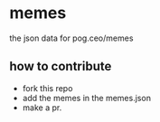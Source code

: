 # memes
the json data for pog.ceo/memes

## how to contribute
* fork this repo
* add the memes in the memes.json
* make a pr.
